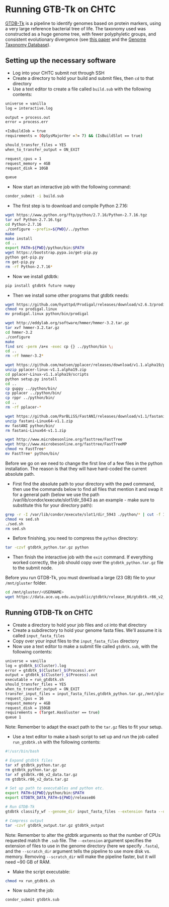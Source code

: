 Running GTB-Tk on CHTC
======================
[GTDB-Tk](https://github.com/Ecogenomics/GtdbTk) is a pipeline to identify genomes based on protein markers, using a very large reference bacterial tree of life. The taxonomy used was constructed as a huge genome tree, with fewer polyphyletic groups, and consistent evolutionary divergence (see [this paper](https://www.nature.com/articles/nbt.4229) and the [Genome Taxonomy Database](http://gtdb.ecogenomic.org/)). 

Setting up the necessary software
---------------------------------
* Log into your CHTC submit not through SSH
* Create a directory to hold your build and submit files, then `cd` to that directory
* Use a text editor to create a file called `build.sub` with the following contents:

```bash
universe = vanilla
log = interactive.log

output = process.out
error = process.err

+IsBuildJob = true
requirements = (OpSysMajorVer =?= 7) && (IsBuildSlot == true)

should_transfer_files = YES
when_to_transfer_output = ON_EXIT

request_cpus = 1
request_memory = 4GB
request_disk = 10GB

queue
```

* Now start an interactive job with the following command:

```bash
condor_submit -i build.sub
```

* The first step is to download and compile Python 2.7.16:

```bash
wget https://www.python.org/ftp/python/2.7.16/Python-2.7.16.tgz
tar xvf Python-2.7.16.tgz
cd Python-2.7.16
./configure --prefix=${PWD}/../python
make
make install
cd ..
export PATH=${PWD}/python/bin:$PATH
wget https://bootstrap.pypa.io/get-pip.py
python get-pip.py
rm get-pip.py
rm -rf Python-2.7.16*
```

* Now we install gtdbtk:

```bash
pip install gtdbtk future numpy
```

* Then we install some other programs that gtdbtk needs:

```bash
wget https://github.com/hyattpd/Prodigal/releases/download/v2.6.3/prodigal.linux
chmod +x prodigal.linux
mv prodigal.linux python/bin/prodigal
```

```bash
wget http://eddylab.org/software/hmmer/hmmer-3.2.tar.gz
tar xvf hmmer-3.2.tar.gz
cd hmmer-3.2
./configure
make
find src -perm /a+x -exec cp {} ../python/bin \;
cd ..
rm -rf hmmer-3.2*
```

```bash
wget https://github.com/matsen/pplacer/releases/download/v1.1.alpha19/pplacer-linux-v1.1.alpha19.zip
unzip pplacer-linux-v1.1.alpha19.zip
cd pplacer-Linux-v1.1.alpha19/scripts
python setup.py install
cd ..
cp guppy ../python/bin/
cp pplacer ../python/bin/
cp rppr ../python/bin/
cd ..
rm -rf pplacer-*
```

```bash
wget https://github.com/ParBLiSS/FastANI/releases/download/v1.1/fastani-Linux64-v1.1.zip
unzip fastani-Linux64-v1.1.zip
mv fastANI python/bin/
rm fastani-Linux64-v1.1.zip
```

```bash
wget http://www.microbesonline.org/fasttree/FastTree
wget http://www.microbesonline.org/fasttree/FastTreeMP
chmod +x FastTree*
mv FastTree* python/bin/
```

Before we go on we need to change the first line of a few files in the python installation. The reason is that they will have hard-coded the current absolute path.

* First find the absolute path to your directory with the pwd command, then use the commands below to find all files that mention it and swap it for a general path (below we use the path /var/lib/condor/execute/slot1/dir_5943 as an example - make sure to substitute this for your directory path):

```bash
grep -r -I /var/lib/condor/execute/slot1/dir_5943 ./python/* | cut -f 1 -d ':' | sed "s?^?sed -i 's;#!/var/lib/condor/execute/slot1/dir_5943/python/bin/python;#!/usr/bin/env python;' ?" > sed.sh
chmod +x sed.sh
./sed.sh
rm sed.sh
```

* Before finishing, you need to compress the `python` directory:

```bash
tar -czvf gtdbtk_python.tar.gz python
```

* Then finish the interactive job with the `exit` command. If everything worked correctly, the job should copy over the `gtdbtk_python.tar.gz` file to the submit node.

Before you run GTDB-Tk, you must download a large (23 GB) file to your `/mnt/gluster` folder. 

```bash
cd /mnt/gluster/<USERNAME>
wget https://data.ace.uq.edu.au/public/gtdbtk/release_86/gtdbtk.r86_v2_data.tar.gz
```

Running GTDB-Tk on CHTC
-----------------------
* Create a directory to hold your job files and `cd` into that directory
* Create a subdirectory to hold your genome fasta files. We'll assume it is called `input_fasta_files`
* Copy over your input files to the `input_fasta_files` directory
* Now use a text editor to make a submit file called `gtdbtk.sub`, with the following contents:

```bash
universe = vanilla
log = gtdbtk_$(Cluster).log
error = gtdbtk_$(Cluster)_$(Process).err
output = gtdbtk_$(Cluster)_$(Process).out
executable = run_gtdbtk.sh
should_transfer_files = YES
when_to_transfer_output = ON_EXIT
transfer_input_files = input_fasta_files,gtdbtk_python.tar.gz,/mnt/gluster/jkwan2/gtdbtk.r86_v2_data.tar.gz
request_cpus = 16
request_memory = 4GB
request_disk = 150GB
requirements = (Target.HasGluster == true)
queue 1
```

Note: Remember to adapt the exact path to the `tar.gz` files to fit your setup.

* Use a text editor to make a bash script to set up and run the job called `run_gtdbtk.sh` with the following contents:

```bash
#!/usr/bin/bash

# Expand gtdbtk files
tar xf gtdbtk_python.tar.gz
rm gtdbtk_python.tar.gz
tar xf gtdbtk.r86_v2_data.tar.gz
rm gtdbtk.r86_v2_data.tar.gz

# Set up path to executables and python etc.
export PATH=${PWD}/python/bin:$PATH
export GTDBTK_DATA_PATH=${PWD}/release86

# Run GTDB-Tk
gtdbtk classify_wf --genome_dir input_fasta_files --extension fasta --out_dir gtdbtk_output --cpus 16 --scratch_dir scratch

# Compress output
tar -czvf gtdbtk_output.tar.gz gtdbtk_output
```

Note: Remember to alter the gtdbtk arguments so that the number of CPUs requested match the `.sub` file. The `--extension` argument specifies the extension of files to use in the genome directory (here we specify `.fasta`), and the `--scratch_dir` argument tells the pipeline to use more disk vs. memory. Removing `--scratch_dir` will make the pipeline faster, but it will need ~90 GB of RAM.

* Make the script executable:

```bash
chmod +x run_gtdbtk.sh
```

* Now submit the job:

```bash
condor_submit gtdbtk.sub
```
